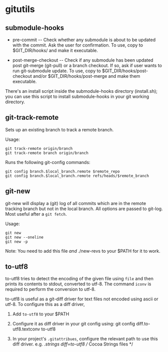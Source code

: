 gitutils
========

submodule-hooks
---------------

* pre-commit -- Check whether any submodule is about to be updated
  with the commit. Ask the user for confirmation. To use, copy to
  $GIT_DIR/hooks/ and make it executable.

* post-merge-checkout -- Check if any submodule has been updated post
  git-merge (git-pull) or a branch checkout. If so, ask if user wants
  to run git-submodule update. To use, copy to
  $GIT_DIR/hooks/post-checkout and/or $GIT_DIR/hooks/post-merge and
  make them executable.

There's an install script inside the submodule-hooks directory
(install.sh); you can use this script to install submodule-hooks in
your git working directory.

git-track-remote
----------------

Sets up an existing branch to track a remote branch.

Usage:

    git track-remote origin/branch
    git track-remote branch origin/branch

Runs the following git-config commands:

    git config branch.$local_branch.remote $remote_repo
    git config branch.$local_branch.remote refs/heads/$remote_branch

git-new
-------

git-new will display a (git) log of all commits which are in the
remote tracking branch but not in the local branch. All options are
passed to git-log. Most useful after a `git fetch`.

Usage:

    git new
    git new --oneline
    git new -p

Note: You need to add this file *and* ./new-revs to your $PATH for it
to work.

to-utf8
-------

to-utf8 tries to detect the encoding of the given file using `file`
and then prints its contents to stdout, converted to utf-8. The
command `iconv` is required to perform the conversion to utf-8.

to-utf8 is useful as a git-diff driver for text files not encoded
using ascii or utf-8. To configure this as a diff driver,

1. Add `to-utf8` to your $PATH

2. Configure it as diff driver in your git config using:
    git config diff.to-utf8.textconv to-utf8

3. In your project's `.gitattribues`, configure the relevant path to
use this diff driver. e.g.
    *.strings diff=to-utf8    /* Cocoa Strings files */
